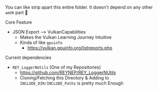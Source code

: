 You can like strip apart this entire folder. It doesn't depend on any other `amVK` part 💁

Core Feature
- JSON Export --> VulkanCapabilities
    - Makes the Vulkan Learning Journey Intuitive
    - Kinda of like `gpuinfo`
        - https://vulkan.gpuinfo.org/listreports.php

Current dependencies
- `REY_LoggerNUtils` (One of my Repositories)
    - https://github.com/REYNEP/REY_LoggerNUtils
    - Cloning/Fetching this Directory & Adding to `INCLUDE_DIR/INCLUDE_Paths` is pretty much Enough
